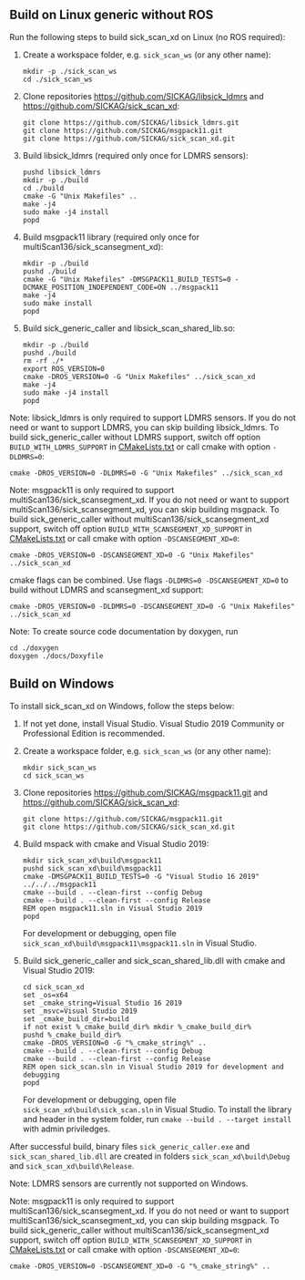 ## Build on Linux generic without ROS

Run the following steps to build sick_scan_xd on Linux (no ROS required):

1. Create a workspace folder, e.g. `sick_scan_ws` (or any other name):
   ```
   mkdir -p ./sick_scan_ws
   cd ./sick_scan_ws
   ```

2. Clone repositories https://github.com/SICKAG/libsick_ldmrs and https://github.com/SICKAG/sick_scan_xd:
   ```
   git clone https://github.com/SICKAG/libsick_ldmrs.git
   git clone https://github.com/SICKAG/msgpack11.git
   git clone https://github.com/SICKAG/sick_scan_xd.git
   ```

3. Build libsick_ldmrs (required only once for LDMRS sensors):
   ```
   pushd libsick_ldmrs
   mkdir -p ./build
   cd ./build
   cmake -G "Unix Makefiles" ..
   make -j4
   sudo make -j4 install    
   popd
   ```

4. Build msgpack11 library (required only once for multiScan136/sick_scansegment_xd):
   ```
   mkdir -p ./build
   pushd ./build
   cmake -G "Unix Makefiles" -DMSGPACK11_BUILD_TESTS=0 -DCMAKE_POSITION_INDEPENDENT_CODE=ON ../msgpack11
   make -j4
   sudo make install
   popd
   ```

5. Build sick_generic_caller and libsick_scan_shared_lib.so:
   ```
   mkdir -p ./build
   pushd ./build
   rm -rf ./*
   export ROS_VERSION=0
   cmake -DROS_VERSION=0 -G "Unix Makefiles" ../sick_scan_xd
   make -j4
   sudo make -j4 install    
   popd
   ```

Note: libsick_ldmrs is only required to support LDMRS sensors. If you do not need or want to support LDMRS, you can skip building libsick_ldmrs. To build sick_generic_caller without LDMRS support, switch off option `BUILD_WITH_LDMRS_SUPPORT` in [CMakeLists.txt](./CMakeLists.txt) or call cmake with option `-DLDMRS=0`:
   ```
   cmake -DROS_VERSION=0 -DLDMRS=0 -G "Unix Makefiles" ../sick_scan_xd
   ```

Note: msgpack11 is only required to support multiScan136/sick_scansegment_xd. If you do not need or want to support multiScan136/sick_scansegment_xd, you can skip building msgpack. To build sick_generic_caller without multiScan136/sick_scansegment_xd support, switch off option `BUILD_WITH_SCANSEGMENT_XD_SUPPORT` in [CMakeLists.txt](./CMakeLists.txt) or call cmake with option `-DSCANSEGMENT_XD=0`:
   ```
   cmake -DROS_VERSION=0 -DSCANSEGMENT_XD=0 -G "Unix Makefiles" ../sick_scan_xd
   ```

cmake flags can be combined. Use flags `-DLDMRS=0 -DSCANSEGMENT_XD=0` to build without LDMRS and scansegment_xd support:
   ```
   cmake -DROS_VERSION=0 -DLDMRS=0 -DSCANSEGMENT_XD=0 -G "Unix Makefiles" ../sick_scan_xd
   ```

Note: To create source code documentation by doxygen, run
```
cd ./doxygen
doxygen ./docs/Doxyfile
```

## Build on Windows

To install sick_scan_xd on Windows, follow the steps below:

1. If not yet done, install Visual Studio. Visual Studio 2019 Community or Professional Edition is recommended.

2. Create a workspace folder, e.g. `sick_scan_ws` (or any other name):
   ```
   mkdir sick_scan_ws
   cd sick_scan_ws
   ```

3. Clone repositories https://github.com/SICKAG/msgpack11.git and https://github.com/SICKAG/sick_scan_xd:
   ```
   git clone https://github.com/SICKAG/msgpack11.git
   git clone https://github.com/SICKAG/sick_scan_xd.git
   ```

4. Build mspack with cmake and Visual Studio 2019:
   ```
   mkdir sick_scan_xd\build\msgpack11
   pushd sick_scan_xd\build\msgpack11
   cmake -DMSGPACK11_BUILD_TESTS=0 -G "Visual Studio 16 2019" ../../../msgpack11
   cmake --build . --clean-first --config Debug
   cmake --build . --clean-first --config Release
   REM open msgpack11.sln in Visual Studio 2019
   popd
   ```
   For development or debugging, open file `sick_scan_xd\build\msgpack11\msgpack11.sln` in Visual Studio.

5. Build sick_generic_caller and sick_scan_shared_lib.dll with cmake and Visual Studio 2019:
   ```
   cd sick_scan_xd
   set _os=x64
   set _cmake_string=Visual Studio 16 2019
   set _msvc=Visual Studio 2019
   set _cmake_build_dir=build
   if not exist %_cmake_build_dir% mkdir %_cmake_build_dir%
   pushd %_cmake_build_dir%
   cmake -DROS_VERSION=0 -G "%_cmake_string%" ..
   cmake --build . --clean-first --config Debug
   cmake --build . --clean-first --config Release
   REM open sick_scan.sln in Visual Studio 2019 for development and debugging
   popd
   ```
   For development or debugging, open file `sick_scan_xd\build\sick_scan.sln` in Visual Studio. To install the library and header in the system folder, run `cmake --build . --target install` with admin priviledges. 

After successful build, binary files `sick_generic_caller.exe` and `sick_scan_shared_lib.dll` are created in folders `sick_scan_xd\build\Debug` and `sick_scan_xd\build\Release`.

Note: LDMRS sensors are currently not supported on Windows.

Note: msgpack11 is only required to support multiScan136/sick_scansegment_xd. If you do not need or want to support multiScan136/sick_scansegment_xd, you can skip building msgpack. To build sick_generic_caller without multiScan136/sick_scansegment_xd support, switch off option `BUILD_WITH_SCANSEGMENT_XD_SUPPORT` in [CMakeLists.txt](./CMakeLists.txt) or call cmake with option `-DSCANSEGMENT_XD=0`:
   ```
   cmake -DROS_VERSION=0 -DSCANSEGMENT_XD=0 -G "%_cmake_string%" ..
   ```
